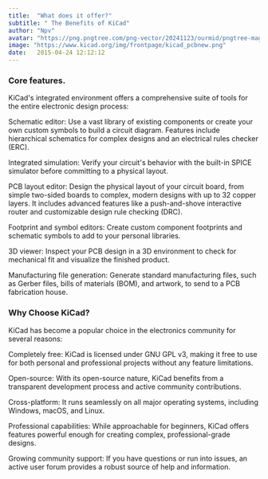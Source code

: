 ```yaml
---
title:  "What does it offer?"
subtitle: " The Benefits of KiCad"
author: "Npv"
avatar: "https://png.pngtree.com/png-vector/20241123/ourmid/pngtree-magical-book-world-illustration-png-image_14551987.png"
image: "https://www.kicad.org/img/frontpage/kicad_pcbnew.png"
date:   2015-04-24 12:12:12
---
```


### Core features.
KiCad's integrated environment offers a comprehensive suite of tools for the entire electronic design process:

Schematic editor: Use a vast library of existing components or create your own custom symbols to build a circuit diagram. Features include hierarchical schematics for complex designs and an electrical rules checker (ERC).

Integrated simulation: Verify your circuit's behavior with the built-in SPICE simulator before committing to a physical layout.

PCB layout editor: Design the physical layout of your circuit board, from simple two-sided boards to complex, modern designs with up to 32 copper layers. It includes advanced features like a push-and-shove interactive router and customizable design rule checking (DRC).

Footprint and symbol editors: Create custom component footprints and schematic symbols to add to your personal libraries.

3D viewer: Inspect your PCB design in a 3D environment to check for mechanical fit and visualize the finished product.

Manufacturing file generation: Generate standard manufacturing files, such as Gerber files, bills of materials (BOM), and artwork, to send to a PCB fabrication house.

### Why Choose KiCad?
KiCad has become a popular choice in the electronics community for several reasons:

Completely free: KiCad is licensed under GNU GPL v3, making it free to use for both personal and professional projects without any feature limitations.

Open-source: With its open-source nature, KiCad benefits from a transparent development process and active community contributions.

Cross-platform: It runs seamlessly on all major operating systems, including Windows, macOS, and Linux.

Professional capabilities: While approachable for beginners, KiCad offers features powerful enough for creating complex, professional-grade designs.

Growing community support: If you have questions or run into issues, an active user forum provides a robust source of help and information.
